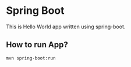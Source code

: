 # Spring Boot

This is Hello World app written using spring-boot.

## How to run App?

```bash
mvn spring-boot:run
```
